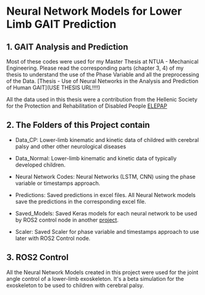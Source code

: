 # Neural Network Models for Lower Limb GAIT Prediction
## 1. GAIT Analysis and Prediction
Most of these codes were used for my Master Thesis at NTUA - Mechanical Engineering. Please read the corresponding parts (chapter 3, 4) of my thesis to understand the use of the Phase Variable and all the preprocessing of the Data.
[Thesis - Use of Neural Networks in the Analysis and Prediction of Human GAIT](USE THESIS URL!!!!)

All the data used in this thesis were a contribution from the Hellenic Society for the Protection and Rehabilitation of Disabled People [ELEPAP](https://elepap.gr/) 

## 2. The Folders of this Project contain

* Data_CP: Lower-limb kinematic and kinetic data of childred with cerebral palsy and other other neurological diseases

* Data_Normal: Lower-limb kinematic and kinetic data of typically developed children.

* Neural Network Codes: Neural Networks (LSTM, CNN) using the phase variable or timestamps approach.

* Predictions: Saved predictions in excel files. All Neural Network models save the predictions in the corresponding excel file.

* Saved_Models: Saved Keras models for each neural network to be used by ROS2 control node in another [project](https://github.com/Evangelos-Karavas/Exo-suit-control).

* Scaler: Saved Scaler for phase variable and timestamps approach to use later with ROS2 Control node.


## 3. ROS2 Control
All the Neural Network Models created in this project were used for the joint angle control of a lower-limb exoskeleton. It's a beta simulation for the exoskeleton to be used to children with cerebral palsy.